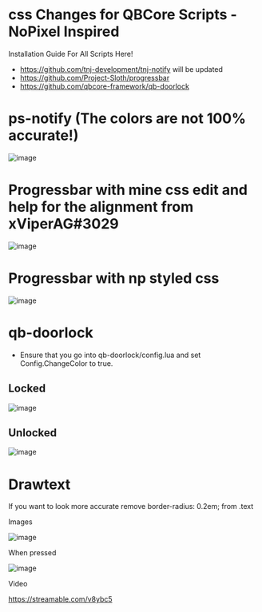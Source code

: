 # css Changes for QBCore Scripts - NoPixel Inspired

Installation Guide For All Scripts Here!

* https://github.com/tnj-development/tnj-notify will be updated 
* https://github.com/Project-Sloth/progressbar
* https://github.com/qbcore-framework/qb-doorlock

# ps-notify (The colors are not 100% accurate!)

![image](https://user-images.githubusercontent.com/76920136/168729052-cb669845-0dfd-4aae-b1b5-5260affa4702.png)

# Progressbar with mine css edit and help for the alignment from xViperAG#3029

![image](https://i.imgur.com/09nqjt4.jpeg)

# Progressbar with np styled css
![image](https://user-images.githubusercontent.com/76920136/168878386-7d653d49-cf10-4d21-88ea-261fdec48965.png)

# qb-doorlock

* Ensure that you go into qb-doorlock/config.lua and set Config.ChangeColor to true.

## Locked
![image](https://i.imgur.com/kP3I2FM.png)

## Unlocked
![image](https://i.imgur.com/x61ISru.png)

# Drawtext 
If you want to look more accurate remove border-radius: 0.2em; from .text

Images 

![image](https://user-images.githubusercontent.com/76920136/168768091-194e130e-67b1-4c85-b3ca-86530adb2330.png)

When pressed

![image](https://user-images.githubusercontent.com/76920136/168768152-addb2e3a-86f4-4353-8152-db5be66678c3.png)

Video

https://streamable.com/v8ybc5
